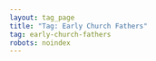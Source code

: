 ```yaml
---
layout: tag_page
title: "Tag: Early Church Fathers"
tag: early-church-fathers
robots: noindex
---
```

